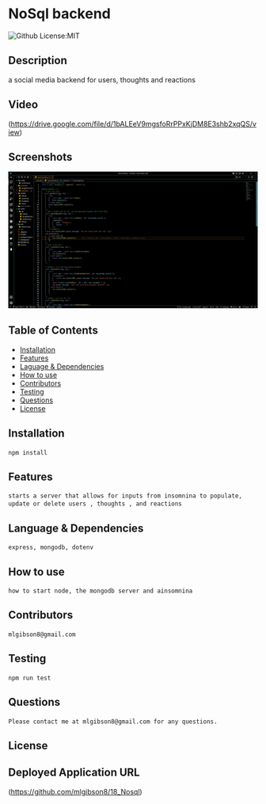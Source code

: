 # NoSql backend
 ![Github License:MIT](https://img.shields.io/badge/License-MIT-yellow.svg)
## Description
  a social media backend for users, thoughts and reactions
## Video
(https://drive.google.com/file/d/1bALEeV9mgsfoRrPPxKjDM8E3shb2xqQS/view)
## Screenshots
![Screenshot](https://github.com/mlgibson8/18_Nosql/blob/main/utils/18.png)
## Table of Contents
* [Installation](#installation)
* [Features](#features)
* [Laguage & Dependencies](#language)
* [How to use](#howtouse)
* [Contributors](#contributors)
* [Testing](#testing)
* [Questions](#questions)
* [License](#license)
## Installation
    npm install
## Features
    starts a server that allows for inputs from insomnina to populate, update or delete users , thoughts , and reactions
## Language & Dependencies
    express, mongodb, dotenv
## How to use
    how to start node, the mongodb server and ainsomnina 
## Contributors
    mlgibson8@gmail.com
## Testing
    npm run test
## Questions
    Please contact me at mlgibson8@gmail.com for any questions.
## License
    
## Deployed Application URL
(https://github.com/mlgibson8/18_Nosql)

